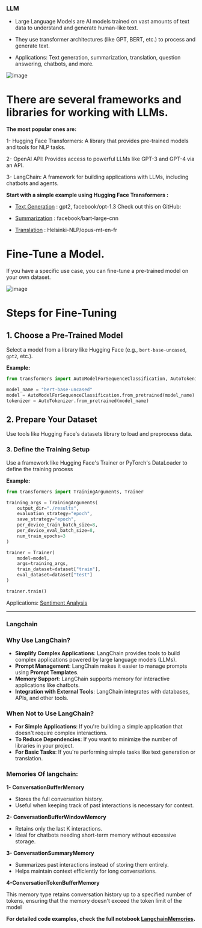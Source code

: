 ### LLM

- Large Language Models are AI models trained on vast amounts of text data to understand and generate human-like text.

- They use transformer architectures (like GPT, BERT, etc.) to process and generate text.

- Applications: Text generation, summarization, translation, question answering, chatbots, and more.
  
![image](https://github.com/user-attachments/assets/7533b29f-8c0a-4d8e-8e54-8c5d3a02cd85)

# There are several frameworks and libraries for working with LLMs. 
**The most popular ones are:**

1- Hugging Face Transformers: A library that provides pre-trained models and tools for NLP tasks.

2- OpenAI API: Provides access to powerful LLMs like GPT-3 and GPT-4 via an API.

3- LangChain: A framework for building applications with LLMs, including chatbots and agents.


**Start with a simple example using Hugging Face Transformers :**

- [Text Generation](https://github.com/AlaaElnakeeb81536/Hugging-Face/blob/main/HuggingFace/Text_Generation_.ipynb) : gpt2, facebook/opt-1.3 Check out this on GitHub:  

- [Summarization](https://github.com/AlaaElnakeeb81536/Hugging-Face/blob/main/HuggingFace/Text_Summarization_.ipynb) : facebook/bart-large-cnn

- [Translation](https://github.com/AlaaElnakeeb81536/Hugging-Face/blob/main/HuggingFace/Text_Translation_.ipynb) : Helsinki-NLP/opus-mt-en-fr

# Fine-Tune a Model.
 
If you have a specific use case, you can fine-tune a pre-trained model on your own dataset.

![image](https://github.com/user-attachments/assets/0d4d0ee6-5663-4bb1-b6d4-ec689ec05ad8)

# Steps for Fine-Tuning

## 1. Choose a Pre-Trained Model  
Select a model from a library like Hugging Face (e.g., `bert-base-uncased`, `gpt2`, etc.).  

**Example:**  
```python
from transformers import AutoModelForSequenceClassification, AutoTokenizer

model_name = "bert-base-uncased"
model = AutoModelForSequenceClassification.from_pretrained(model_name)
tokenizer = AutoTokenizer.from_pretrained(model_name)
```
## 2. Prepare Your Dataset
Use tools like Hugging Face's datasets library to load and preprocess data.

### 3. Define the Training Setup
Use a framework like Hugging Face's Trainer or PyTorch's DataLoader to define the training process

**Example:**  
```python
from transformers import TrainingArguments, Trainer

training_args = TrainingArguments(
    output_dir="./results",
    evaluation_strategy="epoch",
    save_strategy="epoch",
    per_device_train_batch_size=8,
    per_device_eval_batch_size=8,
    num_train_epochs=3
)

trainer = Trainer(
    model=model,
    args=training_args,
    train_dataset=dataset["train"],
    eval_dataset=dataset["test"]
)

trainer.train()
```
Applications:
[Sentiment Analysis](https://github.com/AlaaElnakeeb81536/Hugging-Face/blob/main/FineTunning_on_imdb(SentimentAnalysis).ipynb)

-------------------------------
### Langchain

### Why Use LangChain?
- **Simplify Complex Applications**: LangChain provides tools to build complex applications powered by large language models (LLMs).
- **Prompt Management**: LangChain makes it easier to manage prompts using **Prompt Templates**.
- **Memory Support**: LangChain supports memory for interactive applications like chatbots.
- **Integration with External Tools**: LangChain integrates with databases, APIs, and other tools.

### When Not to Use LangChain?
- **For Simple Applications**: If you're building a simple application that doesn't require complex interactions.
- **To Reduce Dependencies**: If you want to minimize the number of libraries in your project.
- **For Basic Tasks**: If you're performing simple tasks like text generation or translation.

### Memories Of langchain:
  
**1- ConversationBufferMemory**
- Stores the full conversation history.
- Useful when keeping track of past interactions is necessary for context.

**2- ConversationBufferWindowMemory**

- Retains only the last K interactions.
- Ideal for chatbots needing short-term memory without excessive storage.

**3- ConversationSummaryMemory**

- Summarizes past interactions instead of storing them entirely.
- Helps maintain context efficiently for long conversations.


**4-ConversationTokenBufferMemory**

This memory type retains conversation history up to a specified number of tokens, ensuring that the memory doesn't exceed the token limit of the model
  
 **For detailed code examples, check the full notebook [LangchainMemories](https://github.com/AlaaElnakeeb81536/HuggingFace/blob/main/LangChain/LangChainMemories.ipynb).**

